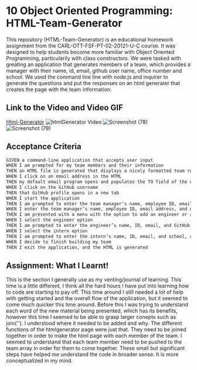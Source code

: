 # 10 Object Oriented Programming: HTML-Team-Generator
This repository (HTML-Team-Generator) is an educational homework assignment from the CARL-OTT-FSF-PT-02-20121-U-C course. It was designed to help students become 
more familiar with Object Oriented Programming, particularily with class constructors. We were tasked with greating an application that generates members of a team, which provides a manager with their name, id, email, github user name, office number and school. 
We used the command line line with node.js and inquirer to generate the questions and put the responses on an html generater that creates the page with the team information. 

## Link to the Video and Video GIF

<a href="https://youtu.be/tDhlaiQrGws"> Html-Generator</a>
![htmlGenerator Video](./htmlGenerator.gif)
![Screenshot (78)](https://user-images.githubusercontent.com/77902368/116781804-6517d400-aa53-11eb-9b2a-f27173ad5b8b.png)
![Screenshot (79)](https://user-images.githubusercontent.com/77902368/116781843-8e386480-aa53-11eb-86c4-b73f5eab66ad.png)





## Acceptance Criteria

```md
GIVEN a command-line application that accepts user input
WHEN I am prompted for my team members and their information
THEN an HTML file is generated that displays a nicely formatted team roster based on user input
WHEN I click on an email address in the HTML
THEN my default email program opens and populates the TO field of the email with the address
WHEN I click on the GitHub username
THEN that GitHub profile opens in a new tab
WHEN I start the application
THEN I am prompted to enter the team manager’s name, employee ID, email address, and office number
WHEN I enter the team manager’s name, employee ID, email address, and office number
THEN I am presented with a menu with the option to add an engineer or an intern or to finish building my team
WHEN I select the engineer option
THEN I am prompted to enter the engineer’s name, ID, email, and GitHub username, and I am taken back to the menu
WHEN I select the intern option
THEN I am prompted to enter the intern’s name, ID, email, and school, and I am taken back to the menu
WHEN I decide to finish building my team
THEN I exit the application, and the HTML is generated
```

## Assignment: What I Learnt!
This is the section I generally use as my venting/journal of learning. This time is a little different, I think all the hard hours I have put into learning how to code are starting to pay off. This time around I still needed a lot of help with getting started and the overall flow of the application, but it seemed to come much quicker this time around. Before this I was trying to understand each word of the new material being presented, which has its benefits, however this time I seemed to be able to grasp larger conepts such as join(''). I understood where it needed to be added and why. The different functions of the htmlgenerator page were just that. They need to be joined together in order to make the html page with each member of the team. 
I seemed to understand that each team member need to be pushed to the team array in order for them to come together. These small but significant steps have helped me understand the code in broader sense. It is more conceptualized in my mind.

